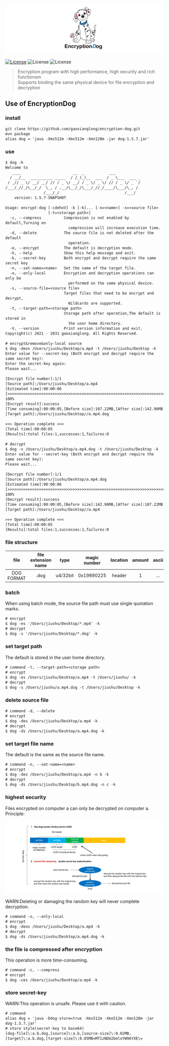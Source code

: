 <div align=center><img src="https://github.com/gaoxianglong/encryption-dog/blob/master/resources/logo.png"/></div>

[![License](https://img.shields.io/badge/license-Apache%202-4EB1BA.svg)](https://www.apache.org/licenses/LICENSE-2.0.html) ![License](https://img.shields.io/badge/build-passing-brightgreen.svg) ![License](https://img.shields.io/badge/version-1.5.7--RELEASE-blue)
> Encryption program with high performance, high security and rich functionsm<br/>
> Supports binding the same physical device for file encryption and decryption<br/>

## Use of EncryptionDog
### install
```Shell
git clone https://github.com/gaoxianglong/encryption-dog.git
mvn package
alias dog = 'java -Xms512m -Xmx512m -Xmn128m -jar dog-1.5.7.jar'
```
### use
```Shell
$ dog -h
Welcome to
   ____                       __  _           ___
  / __/__  __________ _____  / /_(_)__  ___  / _ \___  ___ _
 / _// _ \/ __/ __/ // / _ \/ __/ / _ \/ _ \/ // / _ \/ _ `/
/___/_//_/\__/_/  \_, / .__/\__/_/\___/_//_/____/\___/\_, /
                 /___/_/                             /___/
	version: 1.5.7-SNAPSHOT

Usage: encrypt-dog [-cdehoV] -k [-k]... [-n=<name>] -s=<source file>
                   [-t=<storage path>]
  -c, --compress          Compression is not enabled by default,Turning on
                            compression will increase execution time.
  -d, --delete            The source file is not deleted after the default
                            operation.
  -e, --encrypt           The default is decryption mode.
  -h, --help              Show this help message and exit.
  -k, --secret-key        Both encrypt and decrypt require the same secret key
  -n, --set-name=<name>   Set the name of the target file.
  -o, --only-local        Encryption and decryption operations can only be
                            performed on the same physical device.
  -s, --source-file=<source file>
                          Target files that need to be encrypt and decrypt,
                            Wildcards are supported.
  -t, --target-path=<storage path>
                          Storage path after operation,The default is stored in
                            the user home directory.
  -V, --version           Print version information and exit.
Copyright(c) 2021 - 2031 gaoxianglong. All Rights Reserved.

# encrypt&remove&only-local source
$ dog -deos /Users/jiushu/Desktop/a.mp4 -t /Users/jiushu/Desktop -k
Enter value for --secret-key (Both encrypt and decrypt require the same secret key): 
Enter the secret-key again:
Please wait...

[Encrypt file number]:1/1
[Source path]:/Users/jiushu/Desktop/a.mp4
[Estimated time]:00:00:06
[>>>>>>>>>>>>>>>>>>>>>>>>>>>>>>>>>>>>>>>>>>>>>>>>>>>>>>>>>>>>>>>>>>>>>>>>>>>>>>>>>>] 100%
[Encrypt result]:success
[Time consuming]:00:00:05,[Before size]:107.22MB,[After size]:142.96MB
[Target path]:/Users/jiushu/Desktop//a.mp4.dog

>>> Operation complete <<<
[Total time]:00:00:05
[Results]:total files:1,successes:1,failures:0

# decrypt
$ dog -s /Users/jiushu/Desktop/a.mp4.dog -t /Users/jiushu/Desktop -k
Enter value for --secret-key (Both encrypt and decrypt require the same secret key): 
Please wait...

[Decrypt file number]:1/1
[Source path]:/Users/jiushu/Desktop/a.mp4.dog
[Estimated time]:00:00:06
[>>>>>>>>>>>>>>>>>>>>>>>>>>>>>>>>>>>>>>>>>>>>>>>>>>>>>>>>>>>>>>>>>>>>>>>>>>>>>>>>>>] 100%
[Decrypt result]:success
[Time consuming]:00:00:05,[Before size]:142.96MB,[After size]:107.22MB
[Target path]:/Users/jiushu/Desktop//a.mp4

>>> Operation complete <<<
[Total time]:00:00:05
[Results]:total files:1,successes:1,failures:0
```
### file structure
|  file        | file extension name |  type          |   magic number |   location   |    amount     |     ascii    |
|  :-:         |        :-:          |  :-:           |   :-:          |    :-:       |     :-:       |      :-:     |
| DOG FORMAT   |        .dog         |  u4/32bit      |   0x19890225   |    header    |       1       |      ...     |
### batch
When using batch mode, the source file path must use single quotation marks.
```shell
# encrypt
$ dog -es '/Users/jiushu/Desktop/*.mp4' -k
# decrypt
$ dog -s '/Users/jiushu/Desktop/*.dog' -k
```
### set target path
The default is stored in the user home directory.
```shell
# command -t, --target-path=<storage path>
# encrypt
$ dog -es /Users/jiushu/Desktop/a.mp4 -t /Users/jiushu/ -k
# decrypt
$ dog -s /Users/jiushu/a.mp4.dog -t /Users/jiushu/Desktop -k
```
### delete source file
```shell
# command -d, --delete
# encrypt
$ dog -des /Users/jiushu/Desktop/a.mp4 -k
# decrypt
$ dog -ds /Users/jiushu/Desktop/a.mp4.dog -k
```
### set target file name
The default is the same as the source file name.
```shell
# command -n, --set-name=<name>
# encrypt
$ dog -des /Users/jiushu/Desktop/a.mp4 -n b -k
# decrypt
$ dog -ds /Users/jiushu/Desktop/b.mp4.dog -n c -k
```
### highest security
Files encrypted on computer a can only be decrypted on computer a.<br/>
Principle:
<div align=center><img src="https://github.com/gaoxianglong/encryption-dog/blob/master/resources/hs.png"/></div>

WARN:Deleting or damaging the random key will never complete decryption.
```shell
# command -o, --only-local
# encrypt
$ dog -deos /Users/jiushu/Desktop/a.mp4 -k
# decrypt
$ dog -ds /Users/jiushu/Desktop/a.mp4.dog -k
```
### the file is compressed after encryption
This operation is more time-consuming.
```shell
# command -c, --compress
# encrypt
$ dog -ces /Users/jiushu/Desktop/a.mp4 -k
```
### store secret-key
WARN:This operation is unsafe. Please use it with caution.
```shell
# command
alias dog = 'java -Ddog-store=true -Xms512m -Xmx512m -Xmn128m -jar dog-1.5.7.jar'
# store style(secret-key to base64)
[dog-file]\:a.b.dog,[source]\:a.b,[source-size]\:0.02MB,[target]\:a.b.dog,[target-size]\:0.05MB=MTIzNDU2bmloYW96YXE\=
```
